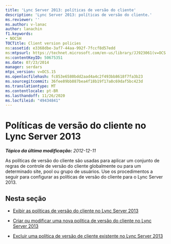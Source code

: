 ```yaml
---
title: 'Lync Server 2013: políticas de versão do cliente'
description: 'Lync Server 2013: políticas de versão do cliente.'
ms.reviewer: ''
ms.author: v-lanac
author: lanachin
f1.keywords:
- NOCSH
TOCTitle: Client version policies
ms:assetid: e3368dbe-3af7-44aa-992f-7fccf8d57edd
ms:mtpsurl: https://technet.microsoft.com/en-us/library/JJ923061(v=OCS.15)
ms:contentKeyID: 50675351
ms.date: 07/23/2014
manager: serdars
mtps_version: v=OCS.15
ms.openlocfilehash: fc853e6580bdd2aad4a4c2f493bb8618f7fa3b23
ms.sourcegitcommit: 36fee89bb887bea4f18b19f17a8c69daf5bc423d
ms.translationtype: MT
ms.contentlocale: pt-BR
ms.lasthandoff: 11/26/2020
ms.locfileid: "49434841"
---
```

# <a name="client-version-policies-in-lync-server-2013"></a>Políticas de versão do cliente no Lync Server 2013

<div data-xmlns="http://www.w3.org/1999/xhtml">

<div class="topic" data-xmlns="http://www.w3.org/1999/xhtml" data-msxsl="urn:schemas-microsoft-com:xslt" data-cs="https://msdn.microsoft.com/">

<div data-asp="https://msdn2.microsoft.com/asp">



</div>

<div id="mainSection">

<div id="mainBody">

<span> </span>

_**Tópico da última modificação:** 2012-12-11_

As políticas de versão do cliente são usadas para aplicar um conjunto de regras de controle de versão do cliente globalmente ou para um determinado site, pool ou grupo de usuários. Use os procedimentos a seguir para configurar as políticas de versão do cliente para o Lync Server 2013.

<div>

## <a name="in-this-section"></a>Nesta seção

  - [Exibir as políticas de versão do cliente no Lync Server 2013](lync-server-2013-view-client-version-policies.md)

  - [Criar ou modificar uma nova política de versão do cliente no Lync Server 2013](lync-server-2013-create-or-modify-a-new-client-version-policy.md)

  - [Excluir uma política de versão de cliente existente no Lync Server 2013](lync-server-2013-delete-an-existing-client-version-policy.md)

</div>

</div>

<span> </span>

</div>

</div>

</div>

